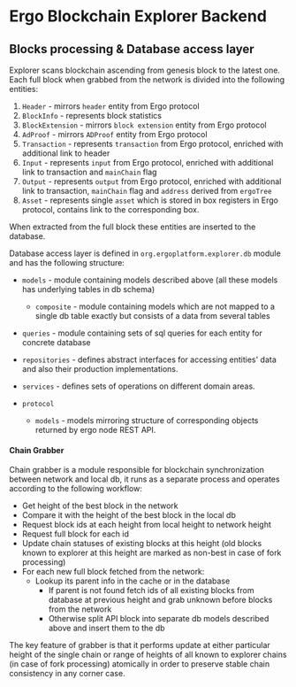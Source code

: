 # Ergo Blockchain Explorer Backend

## Blocks processing & Database access layer

Explorer scans blockchain ascending from genesis block to the latest one.
Each full block when grabbed from the network is divided into the following entities:
1. `Header` - mirrors `header` entity from Ergo protocol
2. `BlockInfo` - represents block statistics
3. `BlockExtension` - mirrors `block extension` entity from Ergo protocol
4. `AdProof` - mirrors `ADProof` entity from Ergo protocol
5. `Transaction` - represents `transaction` from Ergo protocol, enriched with additional link to header
6. `Input` - represents `input` from Ergo protocol, enriched with additional link to transaction and `mainChain` flag
7. `Output` - represents `output` from Ergo protocol, enriched with additional link to transaction, `mainChain` flag and `address` derived from `ergoTree`
8. `Asset` - represents single `asset` which is stored in box registers in Ergo protocol, contains link to the corresponding box.

When extracted from the full block these entities are inserted to the database.

Database access layer is defined in `org.ergoplatform.explorer.db` module and has the following structure:

- `models` - module containing models described above (all these models has underlying tables in db schema)
    - `composite` - module containing models which are not mapped to a single db table exactly but consists of a data from several tables

- `queries` - module containing sets of sql queries for each entity for concrete database
- `repositories` - defines abstract interfaces for accessing entities' data and also their production implementations.
- `services` - defines sets of operations on different domain areas.
- `protocol`
    - `models` - models mirroring structure of corresponding objects returned by ergo node REST API. 

#### Chain Grabber

Chain grabber is a module responsible for blockchain synchronization between network and local db, it runs as a separate process and
operates according to the following workflow:

- Get height of the best block in the network
- Compare it with the height of the best block in the local db
- Request block ids at each height from local height to network height
- Request full block for each id
- Update chain statuses of existing blocks at this height (old blocks known to explorer at this height are marked as non-best in case of fork processing)
- For each new full block fetched from the network:
    - Lookup its parent info in the cache or in the database
        + If parent is not found fetch ids of all existing blocks from database at previous height and grab unknown before blocks from the network
        + Otherwise split API block into separate db models described above and insert them to the db
        
The key feature of grabber is that it performs update at either particular height of the single chain or range of heights of all known to explorer chains (in case of fork processing) atomically in order to preserve stable chain consistency in any corner case.
